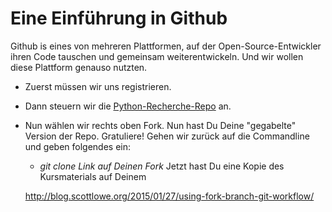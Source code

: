# Eine Einführung in Github

Github is eines von mehreren Plattformen, auf der Open-Source-Entwickler
ihren Code tauschen und gemeinsam weiterentwickeln. Und wir wollen diese
Plattform genauso nutzten.

- Zuerst müssen wir uns registrieren.
- Dann steuern wir die [Python-Recherche-Repo](https://github.com/barjacks/pythonrecherche)
an.
- Nun wählen wir rechts oben Fork. Nun hast Du Deine "gegabelte" Version der
Repo. Gratuliere! Gehen wir zurück auf die Commandline und geben folgendes ein:
    + _git clone Link auf Deinen Fork_
  Jetzt hast Du eine Kopie des Kursmaterials auf Deinem

  http://blog.scottlowe.org/2015/01/27/using-fork-branch-git-workflow/
